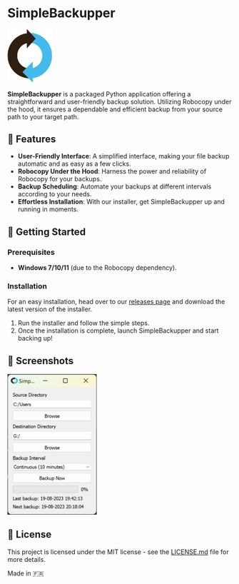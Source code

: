 # SimpleBackupper

<img src="ico.png" width="100" alt="SimpleBackupper Icon">

**SimpleBackupper** is a packaged Python application offering a straightforward and user-friendly backup solution. Utilizing Robocopy under the hood, it ensures a dependable and efficient backup from your source path to your target path.

## 🌟 Features

- **User-Friendly Interface**: A simplified interface, making your file backup automatic and as easy as a few clicks.
- **Robocopy Under the Hood**: Harness the power and reliability of Robocopy for your backups.
- **Backup Scheduling**: Automate your backups at different intervals according to your needs.
- **Effortless Installation**: With our installer, get SimpleBackupper up and running in moments.

## 🚀 Getting Started

### Prerequisites

- **Windows 7/10/11** (due to the Robocopy dependency).

### Installation

For an easy installation, head over to our [releases page](your_link_to_releases) and download the latest version of the installer.

1. Run the installer and follow the simple steps.
2. Once the installation is complete, launch SimpleBackupper and start backing up!

## 📸 Screenshots

<img src="screenshots/screen_1.png" width="200" alt="Screenshot 1">

## 📜 License

This project is licensed under the MIT license - see the [LICENSE.md](LICENSE.md) file for more details.

Made in 🇫🇷
